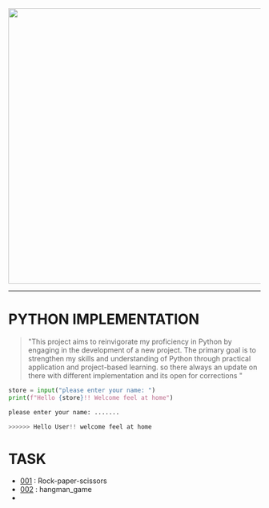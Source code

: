 <img src="https://i.pinimg.com/564x/c9/e1/86/c9e1865fc12448afb7f25a355dd7169b.jpg" width="550px">

---
#  PYTHON IMPLEMENTATION


> "This project aims to reinvigorate my proficiency in Python by engaging in the development of a new project. The primary goal is to strengthen my skills and understanding of Python through practical application and project-based learning.  so there always an update on there with different implementation and its open for corrections "

```python
store = input("please enter your name: ")
print(f"Hello {store}!! Welcome feel at home")

please enter your name: .......

>>>>>> Hello User!! welcome feel at home

```



# TASK
- [001](.\Rock_paper_scissors) : Rock-paper-scissors
- [002](.\hangman_game) : hangman_game
-

